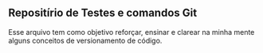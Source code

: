 ## Repositírio de Testes e comandos Git
Esse arquivo tem como objetivo reforçar, ensinar e clarear na minha mente 
alguns conceitos de versionamento de código.